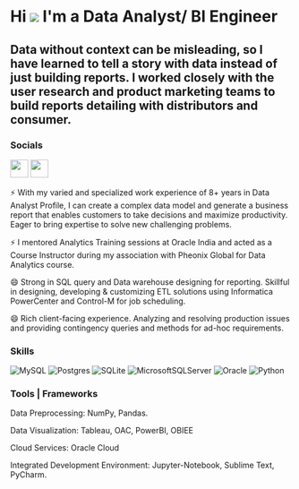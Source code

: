 
Hi ![](https://user-images.githubusercontent.com/18350557/176309783-0785949b-9127-417c-8b55-ab5a4333674e.gif) I'm a Data Analyst/ BI Engineer
=====================================

Data without context can be misleading, so I have learned to tell a 
story with data instead of just building reports. I worked closely 
with the user research and product marketing teams to build reports 
detailing with distributors and consumer.
------------------------------------




### Socials

<p align="left"> <a href="https://www.github.com/arshirabbani" target="_blank" rel="noreferrer"><img src="https://raw.githubusercontent.com/danielcranney/readme-generator/main/public/icons/socials/github.svg" width="32" height="32" /></a> <a href="https://www.linkedin.com/comm/mynetwork/discovery-see-all?usecase=PEOPLE_FOLLOWS&followMember=arshirabbani" target="_blank" rel="noreferrer"><img src="https://raw.githubusercontent.com/danielcranney/readme-generator/main/public/icons/socials/linkedin.svg" width="32" height="32" /></a></p>


⚡ With my varied and specialized work experience of 8+ years in Data Analyst Profile, I can create a complex data model and generate a business report that enables customers to take decisions and maximize productivity. Eager to bring expertise to solve new challenging problems. 

⚡ I mentored Analytics Training sessions at Oracle India and acted as a Course Instructor during my association with Pheonix Global for Data Analytics course. 

😄  Strong in SQL query and Data warehouse designing for reporting. Skillful in designing, developing & customizing ETL solutions using Informatica PowerCenter and Control-M for job scheduling.

😄  Rich client-facing experience. Analyzing and resolving production issues and providing contingency queries and methods for ad-hoc requirements.

 


### Skills
![MySQL](https://img.shields.io/badge/mysql-%2300f.svg?style=for-the-badge&logo=mysql&logoColor=white)
![Postgres](https://img.shields.io/badge/postgres-%23316192.svg?style=for-the-badge&logo=postgresql&logoColor=white)
![SQLite](https://img.shields.io/badge/sqlite-%2307405e.svg?style=for-the-badge&logo=sqlite&logoColor=white)
![MicrosoftSQLServer](https://img.shields.io/badge/Microsoft%20SQL%20Server-CC2927?style=for-the-badge&logo=microsoft%20sql%20server&logoColor=white)
![Oracle](https://img.shields.io/badge/Oracle-F80000?style=for-the-badge&logo=oracle&logoColor=white)
![Python](https://img.shields.io/badge/python-3670A0?style=for-the-badge&logo=python&logoColor=ffdd54)




### Tools | Frameworks 


Data Preprocessing: NumPy, Pandas. 


Data Visualization:  Tableau, OAC, PowerBI, OBIEE 

Cloud Services: Oracle Cloud

Integrated Development Environment: Jupyter-Notebook, Sublime Text, PyCharm.





